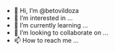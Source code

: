 - 👋 Hi, I’m @betovildoza
- 👀 I’m interested in ...
- 🌱 I’m currently learning ...
- 💞️ I’m looking to collaborate on ...
- 📫 How to reach me ...

<!---
betovildoza/betovildoza is a ✨ special ✨ repository because its `README.md` (this file) appears on your GitHub profile.
You can click the Preview link to take a look at your changes.
--->
